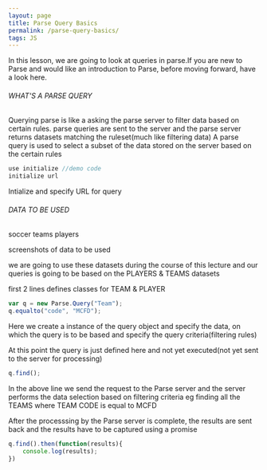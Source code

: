 ```yaml
---
layout: page
title: Parse Query Basics
permalink: /parse-query-basics/
tags: JS
---
```

In this lesson, we are going to look at queries in parse.If you are new to Parse and would like an introduction to Parse, before moving forward, have a look here.

###### WHAT'S A PARSE QUERY
Querying parse is like a asking the parse server to filter data based on certain rules.
parse queries are sent to the server and the parse server returns datasets matching the ruleset(much like filtering data)
A parse query is used to select a subset of the data stored on the server based on the certain rules


``` javascript
use initialize //demo code
initialize url
``` 
Intialize and specify URL for query

###### DATA TO BE USED 

soccer teams
players

screenshots of data to be used


we are going to use these datasets during the course of this lecture
and  our queries is going to be based on the PLAYERS & TEAMS datasets


first 2 lines defines classes for TEAM & PLAYER
``` javascript
var q = new Parse.Query("Team");
q.equalto("code", "MCFD");
```

Here we create a instance of the query object and specify the data, on which the query is to be based
and specify the query criteria(filtering rules)

At this point the  query is just defined here and not yet executed(not yet sent to the server for processing)

``` javascript
q.find();
```
In the above line we send the request to the Parse server and the server performs the data selection based on filtering criteria eg finding all the TEAMS where TEAM CODE is equal to MCFD

After the processsing by the Parse server is complete, the results are sent back
and the results have to be captured using a promise

``` javascript
q.find().then(function(results){
	console.log(results);
})
``` 



